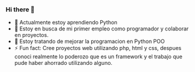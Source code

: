 ### Hi there 👋

- 🌱 Actualmente estoy aprendiendo Python
- 👯 Estoy en busca de mi primer empleo como programador y colaborar en proyectos.
- 🤔 Estoy tratando de mejorar la programacion en Python POO
- ⚡ Fun fact: Cree proyectos web utilizando php, html y css, despues conoci realmente lo poderozo que es un framework y el trabajo que pude haber ahorrado utilizando alguno.